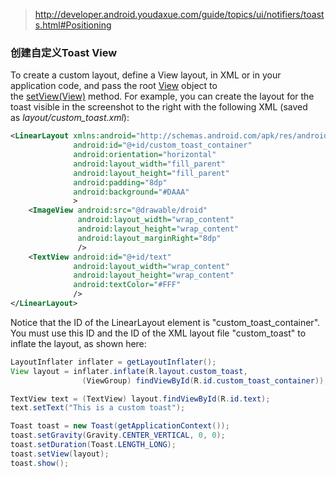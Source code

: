 > http://developer.android.youdaxue.com/guide/topics/ui/notifiers/toasts.html#Positioning

### 创建自定义Toast View

To create a custom layout, define a View layout, in XML or in your application code, and pass the root [View](http://developer.android.youdaxue.com/reference/android/view/View.html) object to the [setView(View)](http://developer.android.youdaxue.com/reference/android/widget/Toast.html#setView(android.view.View)) method.
For example, you can create the layout for the toast visible in the screenshot to the right with the following XML (saved as *layout/custom_toast.xml*):

```xml
<LinearLayout xmlns:android="http://schemas.android.com/apk/res/android"
              android:id="@+id/custom_toast_container"
              android:orientation="horizontal"
              android:layout_width="fill_parent"
              android:layout_height="fill_parent"
              android:padding="8dp"
              android:background="#DAAA"
              >
    <ImageView android:src="@drawable/droid"
               android:layout_width="wrap_content"
               android:layout_height="wrap_content"
               android:layout_marginRight="8dp"
               />
    <TextView android:id="@+id/text"
              android:layout_width="wrap_content"
              android:layout_height="wrap_content"
              android:textColor="#FFF"
              />
</LinearLayout>
```

Notice that the ID of the LinearLayout element is "custom_toast_container". You must use this ID and the ID of the XML layout file "custom_toast" to inflate the layout, as shown here:

```java
LayoutInflater inflater = getLayoutInflater();
View layout = inflater.inflate(R.layout.custom_toast,
                (ViewGroup) findViewById(R.id.custom_toast_container));

TextView text = (TextView) layout.findViewById(R.id.text);
text.setText("This is a custom toast");

Toast toast = new Toast(getApplicationContext());
toast.setGravity(Gravity.CENTER_VERTICAL, 0, 0);
toast.setDuration(Toast.LENGTH_LONG);
toast.setView(layout);
toast.show();
```
